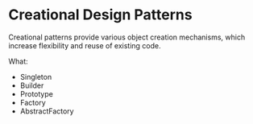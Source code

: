 # Creational Design Patterns

Creational patterns provide various object creation mechanisms, which increase flexibility and reuse of existing code.

What:

- Singleton
- Builder
- Prototype
- Factory
- AbstractFactory